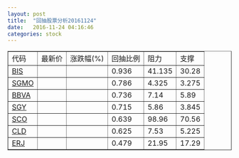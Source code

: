 ```yaml
---
layout: post
title:  "回抽股票分析20161124"
date:   2016-11-24 04:16:46
categories: stock
---
```

<script type="text/javascript">
var stockList = []
stockList.push('gb_bis');
stockList.push('gb_sgmo');
stockList.push('gb_bbva');
stockList.push('gb_sgy');
stockList.push('gb_sco');
stockList.push('gb_cld');
stockList.push('gb_erj');
</script>
<table border="1">
 <tr>
 <td>代码</td>
 <td>最新价</td>
 <td>涨跌幅(%)</td>
 <td>回抽比例</td>
 <td>阻力</td>
 <td>支撑</td>
</tr>
  <tr id="bis">
  <td><a href="http://stock.finance.sina.com.cn/usstock/quotes/BIS.html" target="_blank">BIS</a></td><td></td><td></td><td>0.936</td><td>41.135</td><td>30.28</td></tr>
  <tr id="sgmo">
  <td><a href="http://stock.finance.sina.com.cn/usstock/quotes/SGMO.html" target="_blank">SGMO</a></td><td></td><td></td><td>0.786</td><td>4.325</td><td>3.275</td></tr>
  <tr id="bbva">
  <td><a href="http://stock.finance.sina.com.cn/usstock/quotes/BBVA.html" target="_blank">BBVA</a></td><td></td><td></td><td>0.736</td><td>7.14</td><td>5.89</td></tr>
  <tr id="sgy">
  <td><a href="http://stock.finance.sina.com.cn/usstock/quotes/SGY.html" target="_blank">SGY</a></td><td></td><td></td><td>0.715</td><td>5.86</td><td>3.845</td></tr>
  <tr id="sco">
  <td><a href="http://stock.finance.sina.com.cn/usstock/quotes/SCO.html" target="_blank">SCO</a></td><td></td><td></td><td>0.639</td><td>98.96</td><td>70.56</td></tr>
  <tr id="cld">
  <td><a href="http://stock.finance.sina.com.cn/usstock/quotes/CLD.html" target="_blank">CLD</a></td><td></td><td></td><td>0.625</td><td>7.53</td><td>5.225</td></tr>
  <tr id="erj">
  <td><a href="http://stock.finance.sina.com.cn/usstock/quotes/ERJ.html" target="_blank">ERJ</a></td><td></td><td></td><td>0.479</td><td>21.95</td><td>17.29</td></tr>
</table>

